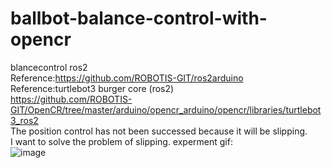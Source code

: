 # ballbot-balance-control-with-opencr  
blancecontrol ros2  
Reference:https://github.com/ROBOTIS-GIT/ros2arduino  
Reference:turtlebot3 burger core (ros2)  
https://github.com/ROBOTIS-GIT/OpenCR/tree/master/arduino/opencr_arduino/opencr/libraries/turtlebot3_ros2  
The position control has not been successed because it will be slipping.  
I want to solve the problem of slipping.
experment gif:  
![image](https://github.com/quaei676/ballbot-balance-control-with-opencr/blob/master/VID_20181127_194233.gif)
